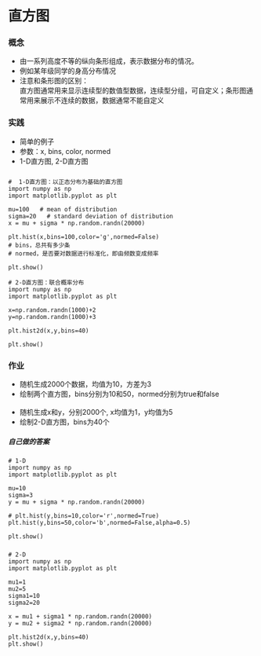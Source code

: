 # 直方图

### 概念
- 由一系列高度不等的纵向条形组成，表示数据分布的情况。
- 例如某年级同学的身高分布情况
- 注意和条形图的区别：  
    直方图通常用来显示连续型的数值型数据，连续型分组，可自定义；条形图通常用来展示不连续的数据，数据通常不能自定义

### 实践
- 简单的例子 
- 参数：x, bins, color, normed
- 1-D直方图, 2-D直方图

###
	#  1-D直方图：以正态分布为基础的直方图
	import numpy as np
	import matplotlib.pyplot as plt
	
	mu=100   # mean of distribution
	sigma=20   # standard deviation of distribution
	x = mu + sigma * np.random.randn(20000)
	
	plt.hist(x,bins=100,color='g',normed=False)
	# bins，总共有多少条
	# normed，是否要对数据进行标准化，即由频数变成频率
	
	plt.show()

	# 2-D直方图：联合概率分布
	import numpy as np
	import matplotlib.pyplot as plt
	
	x=np.random.randn(1000)+2
	y=np.random.randn(1000)+3
	
	plt.hist2d(x,y,bins=40)
	
	plt.show()	

### 作业
- 随机生成2000个数据，均值为10，方差为3
- 绘制两个直方图，bins分别为10和50，normed分别为true和false  
 
- 随机生成x和y，分别2000个, x均值为1，y均值为5
- 绘制2-D直方图，bins为40个

##### 自己做的答案
	# 1-D
	import numpy as np
	import matplotlib.pyplot as plt
	
	mu=10
	sigma=3
	y = mu + sigma * np.random.randn(20000)
	
	# plt.hist(y,bins=10,color='r',normed=True)
	plt.hist(y,bins=50,color='b',normed=False,alpha=0.5)
	
	plt.show()
###
	# 2-D
    import numpy as np
    import matplotlib.pyplot as plt
    
    mu1=1
    mu2=5
    sigma1=10
    sigma2=20
    
    x = mu1 + sigma1 * np.random.randn(20000)
    y = mu2 + sigma2 * np.random.randn(20000)
    
    plt.hist2d(x,y,bins=40)
    plt.show()
